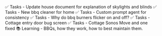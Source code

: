 ✅ Tasks - Update house document for explanation of skylights and blinds 
✅ Tasks - New bbq cleaner for home
✅ Tasks - Custom prompt agent for consistency
✅ Tasks - Why do bbq burners flicker on and off?
✅ Tasks - Cottage entry door bug screen
✅ Tasks - Cottage Sonos Move and one fixed
📚 Learning - BBQs, how they work, how to best maintain them. 